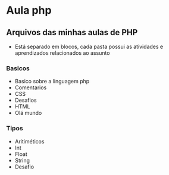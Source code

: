 # Aula php
## Arquivos das minhas aulas de PHP

- Está separado em blocos, cada pasta possui as atividades e aprendizados relacionados ao assunto

### Basicos

- Basico sobre a linguagem php
 - Comentarios
 - CSS
 - Desafios
 - HTML
 - Olá mundo

 ### Tipos
 - Aritiméticos 
 - Int
 - Float
 - String
 - Desafio
